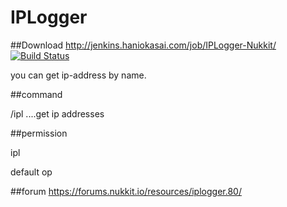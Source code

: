 # IPLogger

##Download http://jenkins.haniokasai.com/job/IPLogger-Nukkit/
[![Build Status](http://jenkins.haniokasai.com/buildStatus/icon?job=IPLogger-Nukkit)](http://jenkins.haniokasai.com/job/IPLogger-Nukkit/ "Jenkins ")

you can get ip-address by name.


##command


/ipl <player-name> ....get ip addresses


##permission

ipl

default op

##forum
https://forums.nukkit.io/resources/iplogger.80/
